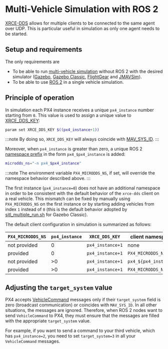 # Multi-Vehicle Simulation with ROS 2

[XRCE-DDS](../middleware/xrce_dds.md) allows for multiple clients to be connected to the same agent over UDP.
This is particular useful in simulation as only one agent needs to be started.

## Setup and requirements

The only requirements are

- To be able to run [multi-vehicle simulation](../simulation/multi-vehicle-simulation.md) without ROS 2 with the desired simulator ([Gazebo](../sim_gazebo_gz/multi_vehicle_simulation.md), [Gazebo Classic](../sim_gazebo_classic/multi_vehicle_simulation_gazebo.md#multiple-vehicle-with-gazebo-classic-no-ros), [FlightGear](../simulation/multi_vehicle_flightgear.md) and [JMAVSim](../simulation/multi_vehicle_jmavsim.md)).
- To be able to use [ROS 2](./ros2_comm.md) in a single vehicle simulation.

## Principle of operation

In simulation each PX4 instance receives a unique `px4_instance` number starting from `0`.
This value is used to assign a unique value to [XRCE_DDS_KEY](../advanced_config/parameter_reference.md#XRCE_DDS_KEY):

```sh
param set XRCE_DDS_KEY $((px4_instance+1))
```

:::note
By doing so, `XRCE_DDS_KEY` will always coincide with [MAV_SYS_ID](../advanced_config/parameter_reference.md#MAV_SYS_ID).
:::

Moreover, when `px4_instance` is greater than zero, a unique ROS 2 [namespace prefix](../middleware/xrce_dds.md#customizing-the-topic-namespace) in the form `px4_$px4_instance` is added:

```sh
microdds_ns="-n px4_$px4_instance"
```

:::note
The environment variable `PX4_MICRODDS_NS`, if set, will override the namespace behavior described above.
:::

The first instance (`px4_instance=0`) does not have an additional namespace in order to be consistent with the default behavior of the `xrce-dds` client on a real vehicle.
This mismatch can be fixed by manually using `PX4_MICRODDS_NS` on the first instance or by starting adding vehicles from index `1` instead of `0` (this is the default behavior adopted by [sitl_multiple_run.sh](https://github.com/PX4/PX4-Autopilot/blob/main/Tools/simulation/gazebo-classic/sitl_multiple_run.sh) for Gazebo Classic).

The default client configuration in simulation is summarized as follows:

| `PX4_MICRODDS_NS` | `px4_instance` | `XRCE_DDS_KEY`   | client namespace      |
|-------------------|----------------|------------------|-----------------------|
| not provided      | 0              | `px4_instance+1` | none                  |
| provided          | 0              | `px4_instance+1` | `PX4_MICRODDS_NS`     |
| not provided      | >0             | `px4_instance+1` | `px4_${px4_instance}` |
| provided          | >0             | `px4_instance+1` | `PX4_MICRODDS_NS`     |

## Adjusting the `target_system` value

PX4 accepts [VehicleCommand](../msg_docs/VehicleCommand.md) messages only if their `target_system` field is zero (broadcast communication) or coincides with `MAV_SYS_ID`.
In all other situations, the messages are ignored.
Therefore, when ROS 2 nodes want to send `VehicleCommand` to PX4, they must ensure that the messages are filled with the appropriate `target_system` value.

For example, if you want to send a command to your third vehicle, which has `px4_instance=2`, you need to set `target_system=3` in all your `VehicleCommand` messages.
